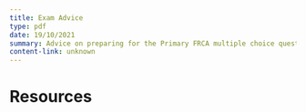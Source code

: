 ```yaml
---
title: Exam Advice
type: pdf
date: 19/10/2021
summary: Advice on preparing for the Primary FRCA multiple choice questions exam
content-link: unknown
---
```


# Resources
